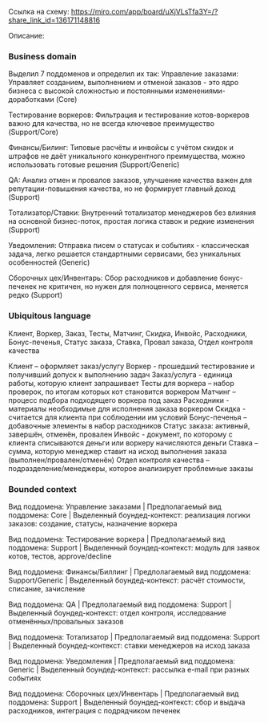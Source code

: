 Ссылка на схему: https://miro.com/app/board/uXjVLsTfa3Y=/?share_link_id=136171148816

Описание:

### Business domain
Выделил 7 поддоменов и определил их так:
Управление заказами:
Управляет созданием, выполнением и отменой заказов - это ядро бизнеса с высокой сложностью и постоянными изменениями-доработками (Core)

Тестирование воркеров:
Фильтрация и тестирование котов-воркеров важно для качества, но не всегда ключевое преимущество (Support/Core)

Финансы/Билинг:
Типовые расчёты и инвойсы с учётом скидок и штрафов не даёт уникального конкурентного преимущества, можно использовать готовые решения (Support/Generic)

QA:
Анализ отмен и провалов заказов, улучшение качества важен для репутации-повышения качества, но не формирует главный доход (Support)

Тотализатор/Ставки:
Внутренний тотализатор менеджеров без влияния на основной бизнес-поток, простая логика ставок и редкие изменения (Support)

Уведомления:
Отправка писем о статусах и событиях - классическая задача, легко решается стандартными сервисами, без уникальных особенностей (Generic)

Сборочных цех/Инвентарь:
Сбор расходников и добавление бонус-печенек не критичен, но нужен для полноценного сервиса, меняется редко (Support)

### Ubiquitous language
Клиент, Воркер, Заказ, Тесты, Матчинг, Скидка, Инвойс, Расходники, Бонус-печенья, Статус заказа, Ставка, Провал заказа, Отдел контроля качества

Клиент – оформляет заказ/услугу
Воркер - прошедший тестирование и получивший допуск к выполнению задач
Заказ/услуга - единица работы, которую клиент запрашивает
Тесты для воркера – набор проверок, по итогам которых кот становится воркером
Матчинг – процесс подбора подходящего воркера под заказ
Расходники - материалы необходимые для исполнения заказа воркером
Скидка - считается для клиента при соблюдении им условий
Бонус-печенья – добавочные элементы в набор расходников
Статус заказа: активный, завершён, отменён, провален
Инвойс - документ, по которому с клиента списываются деньги или воркеру начисляются деньги
Ставка – сумма, которую менеджер ставит на исход выполнения заказа (выполнен/провален/отменён)
Отдел контроля качества – подразделение/менеджеры, которое анализирует проблемные заказы

### Bounded context

Вид поддомена: Управление заказами | Предполагаемый вид поддомена: Core | Выделенный боундед-контекст: реализация логики заказов: создание, статусы, назначение воркера

Вид поддомена: Тестирование воркера | Предполагаемый вид поддомена: Support | Выделенный боундед-контекст: модуль для заявок котов, тестов, approve/decline

Вид поддомена: Финансы/Биллинг | Предполагаемый вид поддомена: Support/Generic | Выделенный боундед-контекст: расчёт стоимости, списание, зачисление

Вид поддомена: QA | Предполагаемый вид поддомена: Support | Выделенный боундед-контекст: отдел контроля, исследование отменённых/провальных заказов

Вид поддомена: Тотализатор | Предполагаемый вид поддомена: Support | Выделенный боундед-контекст: ставки менеджеров на исход заказа

Вид поддомена: Уведомления | Предполагаемый вид поддомена: Generic | Выделенный боундед-контекст: рассылка e-mail при разных событиях

Вид поддомена: Сборочных цех/Инвентарь | Предполагаемый вид поддомена: Support | Выделенный боундед-контекст: cбор и выдача расходников, интеграция с подрядчиком печенек